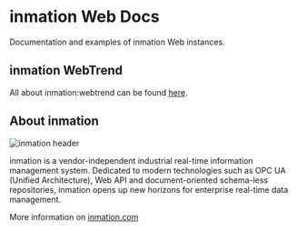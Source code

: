 # inmation Web Docs

Documentation and examples of inmation Web instances.

## inmation WebTrend

All about inmation:webtrend can be found [here](./webtrend/README.md).

## About inmation

![inmation header](https://www.inmation.com/images/inmation_github_header.png "inmation")

inmation is a vendor-independent industrial real-time information management system. Dedicated to modern technologies such as OPC UA (Unified Architecture), Web API and document-oriented schema-less repositories, inmation opens up new horizons for enterprise real-time data management.

More information on [inmation.com](https://inmation.com)